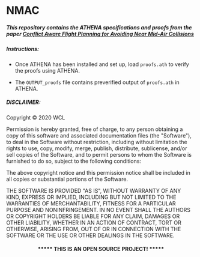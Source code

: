 # NMAC 

##### This repository contains the ATHENA specifications and proofs from the paper [Conflict Aware Flight Planning for Avoiding Near Mid-Air Collisions](http://wcl.cs.rpi.edu/papers/DASC_19.pdf "Research Paper")


##### Instructions:

* Once ATHENA has been installed and set up, load `proofs.ath` to verify the proofs using ATHENA.

* The `OUTPUT_proofs` file contains preverified output of `proofs.ath` in ATHENA.


##### DISCLAIMER: 
Copyright &copy; 2020 WCL

Permission is hereby granted, free of charge, to any person obtaining a copy
of this software and associated documentation files (the "Software"), to deal
in the Software without restriction, including without limitation the rights
to use, copy, modify, merge, publish, distribute, sublicense, and/or sell
copies of the Software, and to permit persons to whom the Software is
furnished to do so, subject to the following conditions:

The above copyright notice and this permission notice shall be included in all
copies or substantial portions of the Software.

THE SOFTWARE IS PROVIDED "AS IS", WITHOUT WARRANTY OF ANY KIND, EXPRESS OR
IMPLIED, INCLUDING BUT NOT LIMITED TO THE WARRANTIES OF MERCHANTABILITY,
FITNESS FOR A PARTICULAR PURPOSE AND NONINFRINGEMENT. IN NO EVENT SHALL THE
AUTHORS OR COPYRIGHT HOLDERS BE LIABLE FOR ANY CLAIM, DAMAGES OR OTHER
LIABILITY, WHETHER IN AN ACTION OF CONTRACT, TORT OR OTHERWISE, ARISING FROM,
OUT OF OR IN CONNECTION WITH THE SOFTWARE OR THE USE OR OTHER DEALINGS IN THE
SOFTWARE.
#### <p align="middle">***** THIS IS AN OPEN SOURCE PROJECT! *****</p>

